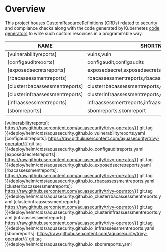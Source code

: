 # Overview

This project houses CustomResourceDefinitions (CRDs) related to security and compliance checks along with the code
generated by Kubernetes [code generators][k8s-code-generator] to write such custom resources in a programmable way.

| NAME                          | SHORTNAMES                                              | APIGROUP               | NAMESPACED | KIND                                                             |
|-------------------------------|---------------------------------------------------------|------------------------|------------|------------------------------------------------------------------|
| [vulnerabilityreports]        | vulns,vuln                                              | aquasecurity.github.io | true       | [VulnerabilityReport](./vulnerability-report.md)                 |
| [configauditreports]          | configaudit,configaudits                                | aquasecurity.github.io | true       | [ConfigAuditReport](./configaudit-report.md)                     |
| [exposedsecretsreports]       | exposedsecret,exposedsecrets                            | aquasecurity.github.io | true       | [ExposedSecretReport](./exposedsecret-report.md)                 |
| [rbacassessmentreports]       | rbacassessmentreports,rbacassessmentreport              | aquasecurity.github.io | true       | [RbacAssessmentReport](./rbacassessment-report.md)               |
| [clusterrbacassessmentreports] |clusterrbacassessmentreports,clusterrbacassessmentreport | aquasecurity.github.io | true       | [ClusterRbacAssessmentReport](./clusterrbacassessment-report.md) |
| [clusterinfraassessmentreports]|clusterinfraassessmentreports,clusterinfraassessmentreport | aquasecurity.github.io | true       | [ClusterInfraAssessmentReport](./clusterrbacassessment-report.md) |
| [infraassessmentreports]       |infraassessmentreports,infraassessmentreport | aquasecurity.github.io | true       | [InfraAssessmentReport](./clusterrbacassessment-report.md) |
| [sbomreports]       |sbomreports,sbomreport | aquasecurity.github.io | true       | [SbomReport](./sbom-report.md) |

[k8s-code-generator]: https://github.com/kubernetes/code-generator

[vulnerabilityreports]: https://raw.githubusercontent.com/aquasecurity/trivy-operator/{{ git.tag }}/deploy/helm/crds/aquasecurity.github.io_vulnerabilityreports.yaml
[configauditreports]: https://raw.githubusercontent.com/aquasecurity/trivy-operator/{{ git.tag }}/deploy/helm/crds/aquasecurity.github.io_configauditreports.yaml
[exposedsecretsreports]: https://raw.githubusercontent.com/aquasecurity/trivy-operator/{{ git.tag }}/deploy/helm/crds/aquasecurity.github.io_exposedsecretreports.yaml
[rbacassessmentreports]: https://raw.githubusercontent.com/aquasecurity/trivy-operator/{{ git.tag }}/deploy/helm/crds/aquasecurity.github.io_rbacassessmentreports.yaml
[clusterrbacassessmentreports]: https://raw.githubusercontent.com/aquasecurity/trivy-operator/{{ git.tag }}/deploy/helm/crds/aquasecurity.github.io_clusterrbacassessmentreports.yaml
[clusterinfraassessmentreports]: <https://raw.githubusercontent.com/aquasecurity/trivy-operator/{{> git.tag }}/deploy/helm/crds/aquasecurity.github.io_clusterinfraassessmentreports.yaml
[infraassessmentreports]: <https://raw.githubusercontent.com/aquasecurity/trivy-operator/{{> git.tag }}/deploy/helm/crds/aquasecurity.github.io_infraassessmentreports.yaml
[sbomreports]: <https://raw.githubusercontent.com/aquasecurity/trivy-operator/{{> git.tag }}/deploy/helm/crds/aquasecurity.github.io_sbomreports.yaml
